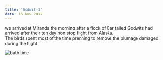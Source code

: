 ```yaml
---
title: 'Godwit-1'
date: 15 Nov 2022
---
```

we arrived at Miranda the morning after a flock of Bar tailed Godwits had arrived after their ten day non stop flight from Alaska. <br>
The birds spent most of the time prenning to remove the plumage damaged during the flight.



![bath time](/imgs/godwit1.jpg)